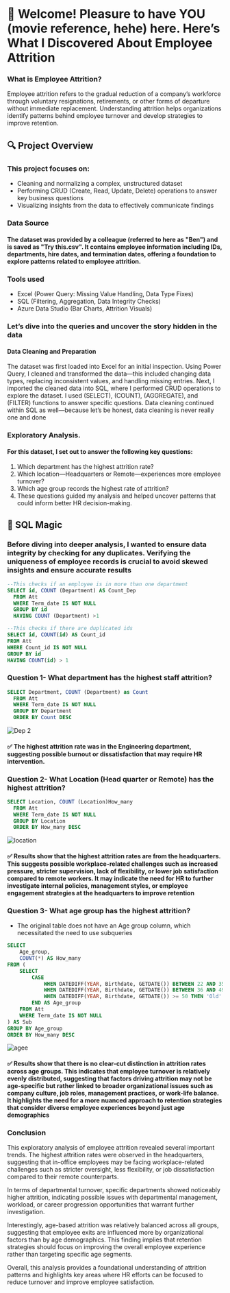# 👋 Welcome! Pleasure to have YOU (movie reference, hehe) here. Here’s What I Discovered About Employee Attrition

### What is Employee Attrition?
Employee attrition refers to the gradual reduction of a company’s workforce through voluntary resignations, retirements, or other forms of departure without immediate replacement. Understanding attrition helps organizations identify patterns behind employee turnover and develop strategies to improve retention.

## 🔍 Project Overview
### This project focuses on:
- Cleaning and normalizing a complex, unstructured dataset
- Performing CRUD (Create, Read, Update, Delete) operations to answer key business questions
- Visualizing insights from the data to effectively communicate findings
  
### Data Source
#### The dataset was provided by a colleague (referred to here as "Ben") and is saved as "Try this.csv". It contains employee information including IDs, departments, hire dates, and termination dates, offering a foundation to explore patterns related to employee attrition.

### Tools used
- Excel (Power Query: Missing Value Handling, Data Type Fixes)
- SQL (Filtering, Aggregation, Data Integrity Checks)
- Azure Data Studio (Bar Charts, Attrition Visuals)

### Let’s dive into the queries and uncover the story hidden in the data
#### Data Cleaning and Preparation
The dataset was first loaded into Excel for an initial inspection. Using Power Query, I cleaned and transformed the data—this included changing data types, replacing inconsistent values, and handling missing entries.
Next, I imported the cleaned data into SQL, where I performed CRUD operations to explore the dataset. I used (SELECT), (COUNT), (AGGREGATE), and (FILTER) functions to answer specific questions. Data cleaning continued within SQL as well—because let’s be honest, data cleaning is never really one and done

### Exploratory Analysis. 
#### For this dataset, I set out to answer the following key questions:
1. Which department has the highest attrition rate?
2. Which location—Headquarters or Remote—experiences more employee turnover?
3. Which age group records the highest rate of attrition?
4. These questions guided my analysis and helped uncover patterns that could inform better HR decision-making.



## 🧮 SQL Magic 
### Before diving into deeper analysis, I wanted to ensure data integrity by checking for any duplicates. Verifying the uniqueness of employee records is crucial to avoid skewed insights and ensure accurate results
```sql
--This checks if an employee is in more than one department
SELECT id, COUNT (Department) AS Count_Dep 
  FROM Att 
  WHERE Term_date IS NOT NULL
  GROUP BY id 
  HAVING COUNT (Department) >1
```
```sql
--This checks if there are duplicated ids
SELECT id, COUNT(id) AS Count_id
FROM Att
WHERE Count_id IS NOT NULL
GROUP BY id
HAVING COUNT(id) > 1
```
### Question 1- What department has the highest staff attrition?
```sql
SELECT Department, COUNT (Department) as Count 
  FROM Att 
  WHERE Term_date IS NOT NULL 
  GROUP BY Department 
  ORDER BY Count DESC
```
![Dep 2](https://github.com/user-attachments/assets/8af95fc2-345d-4f79-a990-21e2cd7bd198)

#### ✅ The highest attrition rate was in the Engineering department, suggesting possible burnout or dissatisfaction that may require HR intervention.

### Question 2- What Location (Head quarter or Remote) has the highest attrition?
```sql
SELECT Location, COUNT (Location)How_many 
  FROM Att 
  WHERE Term_date IS NOT NULL 
  GROUP BY Location 
  ORDER BY How_many DESC
```
 ![location](https://github.com/user-attachments/assets/7ab2175b-2422-4e2a-9d46-d6fd09e21414)
#### ✅ Results show that the highest attrition rates are from the headquarters. This suggests possible workplace-related challenges such as increased pressure, stricter supervision, lack of flexibility, or lower job satisfaction compared to remote workers. It may indicate the need for HR to further investigate internal policies, management styles, or employee engagement strategies at the headquarters to improve retention

### Question 3- What age group has the highest attrition?
- The original table does not have an Age group column, which necessitated the need to use subqueries
```sql
SELECT 
    Age_group, 
    COUNT(*) AS How_many
FROM (
    SELECT 
        CASE 
            WHEN DATEDIFF(YEAR, Birthdate, GETDATE()) BETWEEN 22 AND 35 THEN 'Young_Adult'
            WHEN DATEDIFF(YEAR, Birthdate, GETDATE()) BETWEEN 36 AND 49 THEN 'Adult'
            WHEN DATEDIFF(YEAR, Birthdate, GETDATE()) >= 50 THEN 'Old'
        END AS Age_group
    FROM Att
    WHERE Term_date IS NOT NULL
) AS Sub
GROUP BY Age_group
ORDER BY How_many DESC
```
![agee](https://github.com/user-attachments/assets/15f75e26-6b8c-40e1-beca-349b739ccf09)
#### ✅ Results show that there is no clear-cut distinction in attrition rates across age groups. This indicates that employee turnover is relatively evenly distributed, suggesting that factors driving attrition may not be age-specific but rather linked to broader organizational issues such as company culture, job roles, management practices, or work-life balance. It highlights the need for a more nuanced approach to retention strategies that consider diverse employee experiences beyond just age demographics

### Conclusion 
This exploratory analysis of employee attrition revealed several important trends. The highest attrition rates were observed in the headquarters, suggesting that in-office employees may be facing workplace-related challenges such as stricter oversight, less flexibility, or job dissatisfaction compared to their remote counterparts.

In terms of departmental turnover, specific departments showed noticeably higher attrition, indicating possible issues with departmental management, workload, or career progression opportunities that warrant further investigation.

Interestingly, age-based attrition was relatively balanced across all groups, suggesting that employee exits are influenced more by organizational factors than by age demographics. This finding implies that retention strategies should focus on improving the overall employee experience rather than targeting specific age segments.

Overall, this analysis provides a foundational understanding of attrition patterns and highlights key areas where HR efforts can be focused to reduce turnover and improve employee satisfaction.


 
